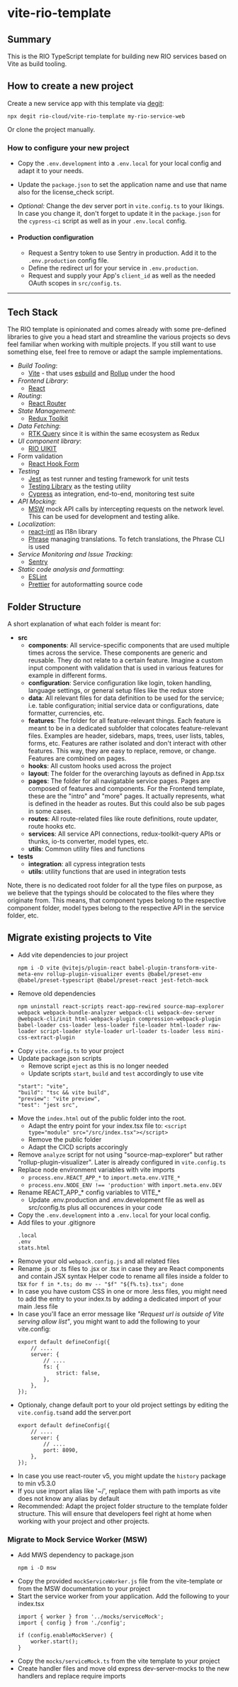 # vite-rio-template

## Summary
This is the RIO TypeScript template for building new RIO services based on Vite as build tooling.


## How to create a new project
Create a new service app with this template via [degit](https://www.npmjs.com/package/degit):

```
npx degit rio-cloud/vite-rio-template my-rio-service-web
```

Or clone the project manually.

### How to configure your new project
- Copy the `.env.development` into a `.env.local` for your local config and adapt it to your needs.
- Update the `package.json` to set the application name and use that name also for the license_check script.
- *Optional:* Change the dev server port in `vite.config.ts` to your likings. In case you change it, don't forget to update it in the `package.json` for the `cypress-ci` script as well as in your `.env.local` config.

- #### Production configuration
    - Request a Sentry token to use Sentry in production. Add it to the `.env.production` config file.
    - Define the redirect url for your service in `.env.production`.
    - Request and supply your App's `client_id` as well as the needed OAuth scopes in `src/config.ts`.

---

## Tech Stack
The RIO template is opinionated and comes already with some pre-defined libraries to give you a head start and streamline the various projects so devs feel familiar when working with multiple projects. If you still want to use something else, feel free to remove or adapt the sample implementations.

- *Build Tooling*:
    - [Vite](https://vitejs.dev/) - that uses [esbuild](https://esbuild.github.io/) and [Rollup](https://rollupjs.org) under the hood
- *Frontend Library*:
    - [React](https://reactjs.org/)
- *Routing*:
    - [React Router](https://github.com/remix-run/react-router)
- *State Management*:
    - [Redux Toolkit](https://redux-toolkit.js.org/)
- *Data Fetching*:
    - [RTK Query](https://redux-toolkit.js.org/rtk-query/overview) since it is within the same ecosystem as Redux
- *UI component library*:
    - [RIO UIKIT](https://uikit.developers.rio.cloud)
- Form validation
    - [React Hook Form](https://react-hook-form.com/)
- *Testing*
    - [Jest](https://jestjs.io/) as test runner and testing framework for unit tests
    - [Testing Library](https://testing-library.com/) as the testing utility
    - [Cypress](https://www.cypress.io/) as integration, end-to-end, monitoring test suite
- *API Mocking*:
    - [MSW](https://mswjs.io/) mock API calls by intercepting requests on the network level. This can be used for development and testing alike.
- *Localization*:
    - [react-intl](https://formatjs.io/docs/react-intl/) as I18n library
    - [Phrase](https://phrase.com/cli/) managing translations. To fetch translations, the Phrase CLI is used
- *Service Monitoring and Issue Tracking*:
    - [Sentry](https://sentry.io/)
- *Static code analysis and formatting*:
    - [ESLint](https://eslint.org/)
    - [Prettier](https://prettier.io/) for autoformatting source code


## Folder Structure
A short explanation of what each folder is meant for:

- **src**
    - **components**: All service-specific components that are used multiple times across the service. These components are generic and reusable. They do not relate to a certain feature. Imagine a custom input component with validation that is used in various features for example in different forms.
    - **configuration**: Service configuration like login, token handling, language settings, or general setup files like the redux store
    - **data**: All relevant files for data definition to be used for the service; i.e. table configuration; initial service data or configurations, date formatter, currencies, etc.
    - **features**: The folder for all feature-relevant things. Each feature is meant to be in a dedicated subfolder that colocates feature-relevant files. Examples are header, sidebars, maps, trees, user lists, tables, forms, etc. Features are rather isolated and don't interact with other features. This way, they are easy to replace, remove, or change. Features are combined on pages.
    - **hooks**: All custom hooks used across the project
    - **layout**: The folder for the overarching layouts as defined in App.tsx
    - **pages**: The folder for all navigatable service pages. Pages are composed of features and components. For the Frontend template, these are the "intro" and "more" pages. It actually represents, what is defined in the header as routes. But this could also be sub pages in some cases.
    - **routes**: All route-related files like route definitions, route updater, route hooks etc.
    - **services**: All service API connections, redux-toolkit-query APIs or thunks, io-ts converter, model types, etc.
    - **utils**: Common utility files and functions
- **tests**
    - **integration**: all cypress integration tests
    - **utils**: utility functions that are used in integration tests

Note, there is no dedicated root folder for all the type files on purpose, as we believe that the typings should be colocated to the files where they originate from. This means, that component types belong to the respective component folder, model types belong to the respective API in the service folder, etc.


## Migrate existing projects to Vite
- Add vite dependencies to jour project
    ````
    npm i -D vite @vitejs/plugin-react babel-plugin-transform-vite-meta-env rollup-plugin-visualizer events @babel/preset-env @babel/preset-typescript @babel/preset-react jest-fetch-mock
    ````
- Remove old dependencies
    ````
    npm uninstall react-scripts react-app-rewired source-map-explorer webpack webpack-bundle-analyzer webpack-cli webpack-dev-server @webpack-cli/init html-webpack-plugin compression-webpack-plugin babel-loader css-loader less-loader file-loader html-loader raw-loader script-loader style-loader url-loader ts-loader less mini-css-extract-plugin
    ````
- Copy `vite.config.ts` to your project
- Update package.json scripts
    - Remove script `eject` as this is no longer needed
    - Update scripts `start`, `build` and `test` accordingly to use vite
    ````
    "start": "vite",
    "build": "tsc && vite build",
    "preview": "vite preview",
    "test": "jest src",
    ````
- Move the `index.html` out of the public folder into the root. 
    - Adapt the entry point for your index.tsx file to: `<script type="module" src="/src/index.tsx"></script>`
    - Remove the public folder
    - Adapt the CICD scripts accoringly
- Remove `analyze` script for not using "source-map-explorer" but rather "rollup-plugin-visualizer". Later is already configured in `vite.config.ts`
- Replace node environment variables with vite imports
    - `process.env.REACT_APP_*` to `import.meta.env.VITE_*`
    - `process.env.NODE_ENV !== 'production'` with `import.meta.env.DEV`
- Rename REACT_APP_* config variables to VITE_*
    - Update .env.production and .env.development file as well as src/config.ts plus all occurences in your code
- Copy the `.env.development` into a `.env.local` for your local config.
- Add files to your .gitignore
    ````
    .local
    .env
    stats.html
    ````
- Remove your old `webpack.config.js` and all related files
- Rename .js or .ts files to .jsx or .tsx in case they are React components and contain JSX syntax
    Helper code to rename all files inside a folder to tsx
    ```for f in *.ts; do mv -- "$f" "${f%.ts}.tsx"; done```
- In case you have custom CSS in one or more .less files, you might need to add the entry to your index.ts by adding a dedicated import of your main .less file
- In case you'll face an error message like *"Request url is outside of Vite serving allow list"*, you might want to add the following to your vite.config:
    `````
    export default defineConfig({
        // ....
        server: {
            // ....
            fs: {
                strict: false,
            },
        },
    });
    `````
- Optionaly, change default port to your old project settings by editing the `vite.config.ts`and add the server.port
    ````
    export default defineConfig({
        // ....
        server: {
            // ....
            port: 8090,
        },
    });
    ````
- In case you use react-router v5, you might update the `history` package to min v5.3.0
- If you use import alias like '~/', replace them with path imports as vite does not know any alias by default
- Recommended: Adapt the project folder structure to the template folder structure. This will ensure that developers feel right at home when working with your project and other projects.

### Migrate to Mock Service Worker (MSW)
- Add MWS dependency to package.json
    ````
    npm i -D msw
    ````
- Copy the provided `mockServiceWorker.js` file from the vite-template or from the MSW documentation to your project
- Start the service worker from your application. Add the following to your index.tsx
    ````
    import { worker } from '../mocks/serviceMock';
    import { config } from './config';

    if (config.enableMockServer) {
        worker.start();
    }
    ````
- Copy the `mocks/serviceMock.ts` from the vite template to your project
- Create handler files and move old express dev-server-mocks to the new handlers and replace require imports

